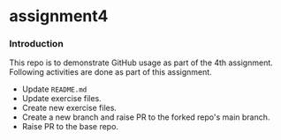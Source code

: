 # assignment4

### Introduction

This repo is to demonstrate GitHub usage as part of the 4th assignment. 
Following activities are done as part of this assignment.

- Update `README.md` 
- Update exercise files. 
- Create new exercise files.
- Create a new branch and raise PR to the forked repo's main branch.
- Raise PR to the base repo.

